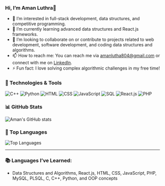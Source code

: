### Hi, I’m Aman Luthra👋

- 🔭 I’m interested in full-stack development, data structures, and competitive programming.
- 🌱 I’m currently learning advanced data structures and React.js frameworks.
- 🤝 I’m looking to collaborate on or contribute to projects related to web development, software development, and coding data structures and algorithms.
- 📫 How to reach me: You can reach me via [amanlutha804@gmail.com](mailto:amanlutha804@gmail.com) or connect with me on [LinkedIn](https://www.linkedin.com/in/aman-luthra-2a2666286/).
- ⚡ Fun fact: I love solving complex algorithmic challenges in my free time!

### 🔧 Technologies & Tools
![C++](https://img.shields.io/badge/-C++-00599C?style=flat-square&logo=c%2B%2B&logoColor=white)
![Python](https://img.shields.io/badge/-Python-3776AB?style=flat-square&logo=python&logoColor=white)
![HTML](https://img.shields.io/badge/-HTML5-E34F26?style=flat-square&logo=html5&logoColor=white)
![CSS](https://img.shields.io/badge/-CSS3-1572B6?style=flat-square&logo=css3)
![JavaScript](https://img.shields.io/badge/-JavaScript-F7DF1E?style=flat-square&logo=javascript&logoColor=black)
![SQL](https://img.shields.io/badge/-SQL-4479A1?style=flat-square&logo=mysql&logoColor=white)
![React.js](https://img.shields.io/badge/-React-61DAFB?style=flat-square&logo=react&logoColor=black)
![PHP](https://img.shields.io/badge/-PHP-777BB4?style=flat-square&logo=php&logoColor=white)

### 📊 GitHub Stats
![Aman's GitHub stats](https://github-readme-stats.vercel.app/api?username=amanluthra001&show_icons=true&theme=radical)

### 🚀 Top Languages
![Top Languages](https://github-readme-stats.vercel.app/api/top-langs/?username=amanluthra001&layout=compact&theme=radical)


---

### 📚 Languages I’ve Learned:
- Data Structures and Algorithms, React.js, HTML, CSS, JavaScript, PHP, MySQL, PLSQL, C, C++, Python, and OOP concepts
